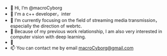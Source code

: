 - 👋 Hi, I’m @macroCyborg
- 👀 I'm a c++ developer，inter
- 🌱 I’m currently focusing  on the field of streaming media transmission，especially the direction of webrtc.
- 💞️ Because of my previous work relationship, I am also very interested in computer vision with deep learning.
- 💭 
- 📫 You can contact me by email macroCyborg@gmail.com











<!---
<img align="center" src="https://github-readme-stats.vercel.app/api/<CARD_TYPE>/?username=<USERNAME>&theme=<THEME_NAME>" />

![](https://img.shields.io/badge/<cplusplus>-<WORD_ON_RIGHT>-informational?style=flat&logo=<LOGO_NAME>&logoColor=white&color=2bbc8a)

![](https://img.shields.io/badge/<WORD_ON_LEFT>-<WORD_ON_RIGHT>-informational?style=flat&logo=data:image/svg%2bxml;base64,<BASE64_DATA>)
--->

<!---
macroCyborg/macroCyborg is a ✨ special ✨ repository because its `README.md` (this file) appears on your GitHub profile.
You can click the Preview link to take a look at your changes.
--->
